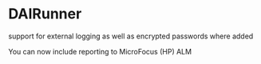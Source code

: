 # DAIRunner

support for external logging as well as encrypted passwords where added

You can now include reporting to MicroFocus (HP) ALM

